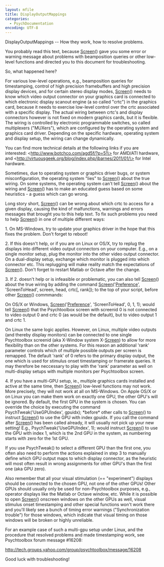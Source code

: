 ```yaml
---
layout: mfile
title: DisplayOutputMappings
categories:
  - PsychDocumentation
encoding: UTF-8
---
```


DisplayOutputMappings -- How they work, how to resolve problems.

You probably read this text, because [Screen](/docs/Screen)() gave you some error or
warning message about problems with beamposition queries or other
low-level functions and directed you to this document for
troubleshooting.

So, what happened here?

For various low-level operations, e.g., beamposition queries for
timestamping, control of high precision framebuffers and high precision
display devices, and for certain stereo display modes, [Screen](/docs/Screen)() needs to
know which video output connector on your graphics card is connected to
which electronic display scanout engine (a so called "crtc") in the
graphics card, because it needs to exercise low-level control over the
crtc associated with a specific display. The actual wiring between crtc's
and display connectors however is not fixed on modern graphics cards, but
it is flexible. The wiring is controlled by electronic programmable
switches, so called multiplexers ("MUXers"), which are configured by the
operating system and graphics card driver. Depending on the specific
hardware, operating system and display setup, the wiring can change
dynamically.

You can find more technical details at the following links if you are
interested: \<http://www.botchco.com/agd5f/?p=51\> for AMD/ATI hardware,
and \<http://virtuousgeek.org/blog/index.php/jbarnes/2011/01/\> for Intel
hardware.


Sometimes, due to operating system or graphics driver bugs, or system
misconfiguration, the operating system "lies" to [Screen](/docs/Screen)() about the true
wiring. On some systems, the operating system can't tell [Screen](/docs/Screen)() about the
wiring and [Screen](/docs/Screen)() has to make an educated guess based on some
heuristics - a guess which can go wrong.

Long story short, [Screen](/docs/Screen)() can be wrong about which crtc to access for a
given display, causing the kind of malfunctions, warnings and errors
messages that brought you to this help text. To fix such problems you
need to help [Screen](/docs/Screen)() in one of multiple different ways:

1\. On MS-Windows, try to update your graphics driver in the hope that
   this fixes the problem. Don't forget to reboot!

2\. If this doesn't help, or if you are on Linux or OS/X, try to replug
   the displays into different video output connectors on your computer.
   E.g., on a single monitor setup, plug the monitor into the other video
   output connector. On a dual-display setup, exchange which monitor is
   plugged into which connector etc. This replugging will make reality
   match the expectations of [Screen](/docs/Screen)(). Don't forget to restart Matlab or
   Octave after the change.

3\. If 2. doesn't help or is infeasible or problematic, you can also tell
   [Screen](/docs/Screen)() about the true wiring by adding the command
   [Screen](/docs/Screen)('[Preference](/docs/Preference)', 'ScreenToHead', screen, head, crtc[, rank]); to the
   top of your script, before other [Screen](/docs/Screen)() commmands:

   On OS/X or Windows, [Screen](/docs/Screen)('[Preference](/docs/Preference)', 'ScreenToHead', 0, 1, 1);
   would tell [Screen](/docs/Screen)() that the Psychtoolbox screen with screenid 0 is
   not connected to video output 0 and crtc 0 (as would be the default),
   but to video output 1 and crtc 1.

   On Linux the same logic applies. However, on Linux, multiple video
   outputs (and thereby display monitors) can be connected to one single
   Psychtoolbox screenid (aka X-Window system X-[Screen](/docs/Screen)) to allow for more
   flexibility than on the other systems. For this reason an additional
   'rank' parameter controls which of multiple possible outputs per
   screen is remapped. The default 'rank' of 0 refers to the primary
   display output, the one which is used for stimulus onset timestamping
   or framerate queries. It may therefore be neccessary to play with the
   'rank' parameter as well on multi-display setups with multiple
   monitors per Psychtoolbox screen.

4\. If you have a multi-GPU setup, ie., multiple graphics cards installed
   and active at the same time, then [Screen](/docs/Screen)() low-level functions may not
   work. More precisely, they will not work at all on MS-Windows. On
   Apple OS/X or on Linux you can make them work on exactly one GPU, the
   other GPU's will be ignored. By default, the first GPU in the system
   is chosen. You can override the choice by executing the command
   PsychTweak('UseGPUIndex', gpuidx); \*before\* other calls to [Screen](/docs/Screen)() to
   instruct [Screen](/docs/Screen)() to use the GPU with index gpuidx. If you call the
   command after [Screen](/docs/Screen)() has been called already, it will usually not
   pick up your new setting! E.g., PsychTweak('UseGPUIndex', 1); would
   instruct [Screen](/docs/Screen)() to use the GPU with index 1, which is the 2nd GPU in
   the system, as numbering starts with zero for the 1st GPU.

   If you use PsychTweak() to select a different GPU than the first one,
   you often also need to perform the actions explained in step 3 to
   manually define which GPU output maps to which display connector, as
   the heuristic will most often result in wrong assignments for other
   GPU's than the first one (aka GPU zero).

   Also remember that all your visual stimulation (== "experiment")
   displays should be connected to the chosen GPU, not one of the other
   GPUs! Other GPUs should usually only be used for non-Psychtoolbox
   purposes, e.g., operator displays like the Matlab or Octave window,
   etc. While it is possible to open [Screen](/docs/Screen)() onscreen windows on the
   other GPUs as well, visual stimulus onset timestamping and other
   special functions won't work there and you'll likely see a bunch of
   timing error warnings ("Synchronization trouble") for those windows,
   which indicate that visual timing on those windows will be broken or
   highly unreliable.

   For an example case of such a multi-gpu setup under Linux, and the
   procedure that resolved problems and made timestamping work, see
   Psychtoolbox forum message #16208:

   http://tech.groups.yahoo.com/group/psychtoolbox/message/16208

Good luck with troubleshooting!
